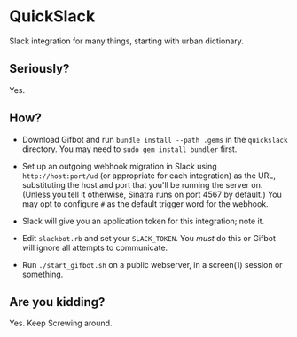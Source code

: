 # QuickSlack

Slack integration for many things, starting with urban dictionary.

## Seriously?

Yes.

## How?

* Download Gifbot and run `bundle install --path .gems` in the `quickslack` directory. You may need to `sudo gem install bundler` first.

* Set up an outgoing webhook migration in Slack using `http://host:port/ud` (or appropriate for each integration) as the URL, substituting the host and port that you'll be running the server on. (Unless you tell it otherwise, Sinatra runs on port 4567 by default.) You may opt to configure `#` as the default trigger word for the webhook.

* Slack will give you an application token for this integration; note it. 

* Edit `slackbot.rb` and set your `SLACK_TOKEN`. You _must_ do this or Gifbot will ignore all attempts to communicate.

* Run `./start_gifbot.sh` on a public webserver, in a screen(1) session or something. 

## Are you kidding?

Yes. Keep Screwing around.
